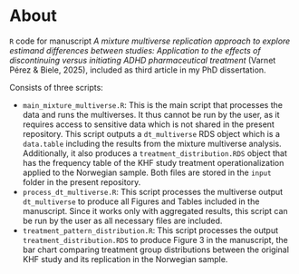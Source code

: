 # About

`R` code for manuscript _A mixture multiverse replication approach to explore estimand differences between studies: Application to the effects of discontinuing versus initiating ADHD pharmaceutical treatment_ (Varnet Pérez & Biele, 2025), included as third article in my PhD dissertation.

Consists of three scripts:

- `main_mixture_multiverse.R`: This is the main script that processes the data and runs the multiverses. It thus cannot be run by the user, as it requires access to sensitive data which is not shared in the present repository. This script outputs a `dt_multiverse` RDS object which is a `data.table` including the results from the mixture multiverse analysis. Additionally, it also produces a `treatment_distribution.RDS` object that has the frequency table of the KHF study treatment operationalization applied to the Norwegian sample. Both files are stored in the `input` folder in the present repository.
- `process_dt_multiverse.R`: This script processes the multiverse output `dt_multiverse` to produce all Figures and Tables included in the manuscript. Since it works only with aggregated results, this script can be run by the user as all necessary files are included.
- `treatment_pattern_distribution.R`: This script processes the output `treatment_distribution.RDS` to produce Figure 3 in the manuscript, the bar chart comparing treatment group distributions between the original KHF study and its replication in the Norwegian sample.
